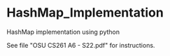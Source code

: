 # HashMap_Implementation
HashMap implementation using python

See file "OSU CS261 A6 - S22.pdf"    for instructions.

